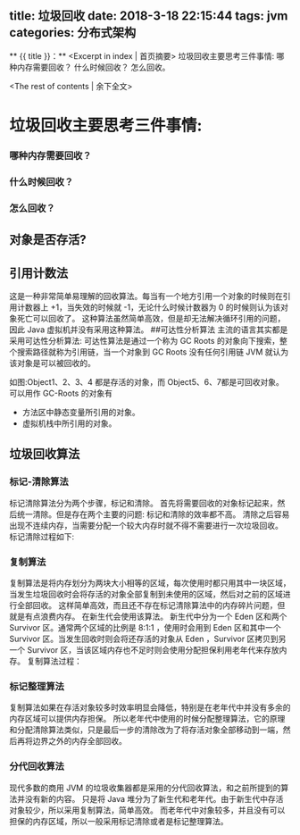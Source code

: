 title: 垃圾回收
date: 2018-3-18 22:15:44
tags: jvm
categories: 分布式架构
---
** {{ title }}：** <Excerpt in index | 首页摘要>
垃圾回收主要思考三件事情:
哪种内存需要回收？
什么时候回收？
怎么回收。
<!-- more -->
<The rest of contents | 余下全文>

# 垃圾回收主要思考三件事情:
### 哪种内存需要回收？
### 什么时候回收？
### 怎么回收？

## 对象是否存活?
## 引用计数法
这是一种非常简单易理解的回收算法。每当有一个地方引用一个对象的时候则在引用计数器上 +1，当失效的时候就 -1，无论什么时候计数器为 0 的时候则认为该对象死亡可以回收了。
这种算法虽然简单高效，但是却无法解决循环引用的问题，因此 Java 虚拟机并没有采用这种算法。
##可达性分析算法
主流的语言其实都是采用可达性分析算法:
可达性算法是通过一个称为 GC Roots 的对象向下搜索，整个搜索路径就称为引用链，当一个对象到 GC Roots 没有任何引用链 JVM 就认为该对象是可以被回收的。

如图:Object1、2、3、4 都是存活的对象，而 Object5、6、7都是可回收对象。
  可以用作 GC-Roots 的对象有
- 方法区中静态变量所引用的对象。
- 虚拟机栈中所引用的对象。

## 垃圾回收算法

### 标记-清除算法
标记清除算法分为两个步骤，标记和清除。 首先将需要回收的对象标记起来，然后统一清除。但是存在两个主要的问题:
标记和清除的效率都不高。
清除之后容易出现不连续内存，当需要分配一个较大内存时就不得不需要进行一次垃圾回收。
标记清除过程如下:
### 复制算法
复制算法是将内存划分为两块大小相等的区域，每次使用时都只用其中一块区域，当发生垃圾回收时会将存活的对象全部复制到未使用的区域，然后对之前的区域进行全部回收。
这样简单高效，而且还不存在标记清除算法中的内存碎片问题，但就是有点浪费内存。
在新生代会使用该算法。
新生代中分为一个 Eden 区和两个 Survivor 区。通常两个区域的比例是 8:1:1 ，使用时会用到 Eden 区和其中一个 Survivor 区。当发生回收时则会将还存活的对象从 Eden ，Survivor 区拷贝到另一个 Survivor 区，当该区域内存也不足时则会使用分配担保利用老年代来存放内存。
复制算法过程：
### 标记整理算法
复制算法如果在存活对象较多时效率明显会降低，特别是在老年代中并没有多余的内存区域可以提供内存担保。
所以老年代中使用的时候分配整理算法，它的原理和分配清除算法类似，只是最后一步的清除改为了将存活对象全部移动到一端，然后再将边界之外的内存全部回收。
### 分代回收算法
现代多数的商用 JVM 的垃圾收集器都是采用的分代回收算法，和之前所提到的算法并没有新的内容。
只是将 Java 堆分为了新生代和老年代。由于新生代中存活对象较少，所以采用复制算法，简单高效。
而老年代中对象较多，并且没有可以担保的内存区域，所以一般采用标记清除或者是标记整理算法。


